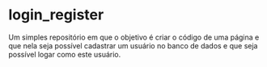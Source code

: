 # login_register
Um simples repositório em que o objetivo é criar o código de uma página e que nela seja possível cadastrar um usuário no banco de dados e que seja possível logar como este usuário.
